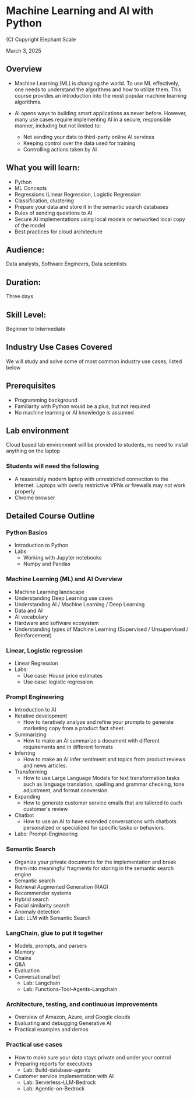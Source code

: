 # Machine Learning and AI with Python

(C) Copyright Elephant Scale

March 3, 2025

## Overview

* Machine Learning (ML) is changing the world. To use ML effectively, one needs to understand the algorithms and how to utilize them. This course provides an introduction into the most popular machine learning algorithms.

* AI opens ways to building smart applications as never before. However, many use cases require implementing AI in a secure, responsible manner, including but not limited to:
  * Not sending your data to third-party online AI services
  * Keeping control over the data used for training
  * Controlling actions taken by AI

## What you will learn:
* Python 
* ML Concepts
* Regressions (Linear Regression, Logistic Regression
* Classification, clustering
* Prepare your data and store it in the semantic search databases
* Rules of sending questions to AI
* Secure AI implementations using local models or networked local copy of the model
* Best practices for cloud architecture

## Audience:
Data analysts,  Software Engineers, Data scientists

## Duration:
Three days

## Skill Level:
Beginner to Intermediate

## Industry Use Cases Covered
We will study and solve some of most common industry use cases; listed below


## Prerequisites
* Programming background
* Familiarity with Python would be a plus, but not required
* No machine learning or AI knowledge is assumed


## Lab environment
Cloud based lab environment will be provided to students, no need to install anything on the laptop

### Students will need the following
* A reasonably modern laptop with unrestricted connection to the Internet.  Laptops with overly restrictive VPNs or firewalls may not work properly
* Chrome browser

## Detailed Course Outline

### Python Basics
* Introduction to Python
* Labs
  - Working with Jupyter notebooks
  - Numpy and Pandas

### Machine Learning (ML) and AI Overview
* Machine Learning landscape
* Understanding Deep Learning use cases
* Understanding AI / Machine Learning / Deep Learning
* Data and AI
* AI vocabulary
* Hardware and software ecosystem
* Understanding types of Machine Learning (Supervised / Unsupervised / Reinforcement)

### Linear, Logistic regression
* Linear Regression
* Labs:
  - Use case: House price estimates
  - Use case: logistic regression

### Prompt Engineering
* Introduction to AI
* Iterative development
  * How to iteratively analyze and refine your prompts to generate marketing copy from a product fact sheet.
* Summarizing
  * How to make an AI summarize a document with different requirements and in different formats
* Inferring
  * How to make an AI infer sentiment and topics from product reviews and news articles.
* Transforming
  * How to use Large Language Models for text transformation tasks such as language translation, spelling and grammar checking, tone adjustment, and format conversion.
* Expanding
  * How to generate customer service emails that are tailored to each customer's review.
* Chatbot
  * How to use an AI to have extended conversations with chatbots personalized or specialized for specific tasks or behaviors.
* Labs: Prompt-Engineering

### Semantic Search

* Organize your private documents for the implementation and break them into meaningful fragments for storing in the semantic search engine
* Semantic search
* Retrieval Augmented Generation (RAG)
* Recommender systems
* Hybrid search
* Facial similarity search
* Anomaly detection
* Lab: LLM with Semantic Search

### LangChain, glue to put it together
* Models, prompts, and parsers
* Memory
* Chains
* Q&A
* Evaluation
* Conversational bot
  * Lab: Langchain
  * Lab: Functions-Tool-Agents-Langchain


### Architecture, testing, and continuous improvements
* Overview of Amazon, Azure, and Google clouds
* Evaluating and debugging Generative AI
* Practical examples and demos

### Practical use cases
* How to make sure your data stays private and under your control
* Preparing reports for executives
  * Lab: Build-database-agents
* Customer service implementation with AI
  * Lab: Serverless-LLM-Bedrock
  * Lab: Agentic-on-Bedrock




